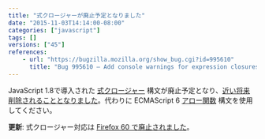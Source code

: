 ```yaml
---
title: "式クロージャーが廃止予定となりました"
date: "2015-11-03T14:14:00-08:00"
categories: ["javascript"]
tags: []
versions: ["45"]
references:
    - url: "https://bugzilla.mozilla.org/show_bug.cgi?id=995610"
      title: "Bug 995610 – Add console warnings for expression closures (shorthand function syntax)"
---
```

JavaScript 1.8で導入された [式クロージャー](https://developer.mozilla.org/docs/Web/JavaScript/Reference/Operators/Expression_closures) 構文が廃止予定となり、[近い将来削除されることとなりました](https://www.fxsitecompat.com/ja/docs/2015/expression-closure-support-will-be-removed/)。代わりに ECMAScript 6 [アロー関数](https://developer.mozilla.org/docs/Web/JavaScript/Reference/Functions/Arrow_functions) 構文を使用してください。

**更新**: 式クロージャー対応は [Firefox 60 で廃止されました](https://www.fxsitecompat.com/ja/docs/2017/expression-closure-support-has-been-removed/)。

